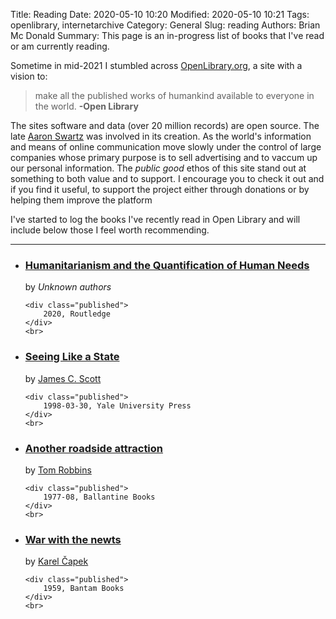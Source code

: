 Title: Reading
Date: 2020-05-10 10:20
Modified: 2020-05-10 10:21
Tags: openlibrary, internetarchive
Category: General
Slug: reading
Authors: Brian Mc Donald
Summary: This page is an in-progress list of books that I've read or am currently reading. 

Sometime in mid-2021 I stumbled across [OpenLibrary.org][OpenLibrary.org], a site with a vision to:

> make all the published works of humankind available to everyone in the world. __-Open Library__ 

The sites software and data (over 20 million records) are open source. The late [Aaron Swartz][Aaron Swartz] was involved in its creation. As the world's information and means of online communication move slowly under the control of large companies whose primary purpose is to sell advertising and to vaccum up our personal information. The _public good_ ethos of this site stand out at something to both value and to support. I encourage you to check it out and if you find it useful, to support the project either through donations or by helping them improve the platform

I've started to log the books I've recently read in Open Library and will include below those I feel worth recommending. 

[OpenLibrary.org]: https://openlibrary.org
[API]: https://openlibrary.org/developers/api
[Aaron Swartz]: https://en.wikipedia.org/wiki/Aaron_Swartz

---

<ul>
<li>
    <h3 class="title">
        <a href="https://openlibrary.org/books/OL31680473M/Humanitarianism_and_the_Quantification_of_Human_Needs">Humanitarianism and the Quantification of Human Needs</a>
    </h3>
    by     <span class="author">
    <em>Unknown authors</em>
</span>


    <div class="published">
        2020, Routledge
    </div>
    <br>
</li>
<li>
    <h3 class="title">
        <a href="https://openlibrary.org/books/OL26202593M/Seeing_Like_a_State">Seeing Like a State</a>
    </h3>
    by     <span class="author">
    <a href="https://openlibrary.org/authors/OL4398216A/James_C._Scott">James C. Scott</a>
</span>


    <div class="published">
        1998-03-30, Yale University Press
    </div>
    <br>
</li>
<li>
    <h3 class="title">
        <a href="https://openlibrary.org/books/OL24763724M/Another_roadside_attraction">Another roadside attraction</a>
    </h3>
    by     <span class="author">
    <a href="https://openlibrary.org/authors/OL32223A/Tom_Robbins">Tom Robbins</a>
</span>


    <div class="published">
        1977-08, Ballantine Books
    </div>
    <br>
</li>
<li>
    <h3 class="title">
        <a href="https://openlibrary.org/books/OL24223376M/War_with_the_newts">War with the newts</a>
    </h3>
    by     <span class="author">
    <a href="https://openlibrary.org/authors/OL4280557A/Karel_%C4%8Capek">Karel Čapek</a>
</span>


    <div class="published">
        1959, Bantam Books
    </div>
    <br>
</li>
</ul>
